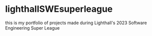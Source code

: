 # lighthallSWEsuperleague

this is my portfolio of projects made during Lighthall's 2023 Software Engineering Super League
